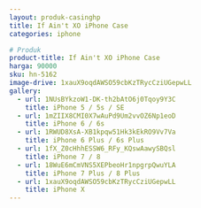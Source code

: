 ```yaml
---
layout: produk-casinghp
title: If Ain't XO iPhone Case
categories: iphone

# Produk
product-title: If Ain't XO iPhone Case
harga: 90000
sku: hn-5162
image-drive: 1xauX9oqdAWSO59cbKzTRycCziUGepwLL
gallery:
  - url: 1NUsBYkzoW1-DK-th2bAtO6j0Tqoy9Y3C
    title: iPhone 5 / 5s / SE
  - url: 1mZIIX8CMI0X7wAuPd9Um2vvOZ6Np1eoD
    title: iPhone 6 / 6s
  - url: 1RWUD8XsA-XB1kpqw51Hk3kEkRO9Vv7Va
    title: iPhone 6 Plus / 6s Plus
  - url: 1fX_Z0cHhhESSW6_RFy_KQswAawySBQsl
    title: iPhone 7 / 8
  - url: 18WuE6mCmVNS5XEPbeoHr1npgrpQwuYLA
    title: iPhone 7 Plus / 8 Plus
  - url: 1xauX9oqdAWSO59cbKzTRycCziUGepwLL
    title: iPhone X
---
```

